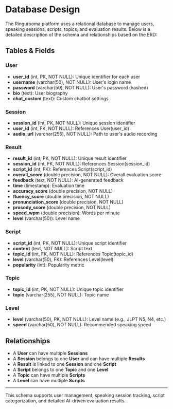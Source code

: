 # Database Design

The Ringurooma platform uses a relational database to manage users, speaking sessions, scripts, topics, and evaluation results. Below is a detailed description of the schema and relationships based on the ERD:

## Tables & Fields

### User
- **user_id** (int, PK, NOT NULL): Unique identifier for each user
- **username** (varchar(50), NOT NULL): User's login name
- **password** (varchar(50), NOT NULL): User's password (hashed)
- **bio** (text): User biography
- **chat_custom** (text): Custom chatbot settings

### Session
- **session_id** (int, PK, NOT NULL): Unique session identifier
- **user_id** (int, FK, NOT NULL): References User(user_id)
- **audio_url** (varchar(255), NOT NULL): Path to user's audio recording

### Result
- **result_id** (int, PK, NOT NULL): Unique result identifier
- **session_id** (int, FK, NOT NULL): References Session(session_id)
- **script_id** (int, FK): References Script(script_id)
- **overall_score** (double precision, NOT NULL): Overall evaluation score
- **feedback** (text, NOT NULL): AI-generated feedback
- **time** (timestamp): Evaluation time
- **accuracy_score** (double precision, NOT NULL)
- **fluency_score** (double precision, NOT NULL)
- **pronunciation_score** (double precision, NOT NULL)
- **prosody_score** (double precision, NOT NULL)
- **speed_wpm** (double precision): Words per minute
- **level** (varchar(50)): Level name

### Script
- **script_id** (int, PK, NOT NULL): Unique script identifier
- **content** (text, NOT NULL): Script text
- **topic_id** (int, FK, NOT NULL): References Topic(topic_id)
- **level** (varchar(50), FK): References Level(level)
- **popularity** (int): Popularity metric

### Topic
- **topic_id** (int, PK, NOT NULL): Unique topic identifier
- **topic** (varchar(255), NOT NULL): Topic name

### Level
- **level** (varchar(50), PK, NOT NULL): Level name (e.g., JLPT N5, N4, etc.)
- **speed** (varchar(50), NOT NULL): Recommended speaking speed

## Relationships
- A **User** can have multiple **Sessions**
- A **Session** belongs to one **User** and can have multiple **Results**
- A **Result** is linked to one **Session** and one **Script**
- A **Script** belongs to one **Topic** and one **Level**
- A **Topic** can have multiple **Scripts**
- A **Level** can have multiple **Scripts**

---

This schema supports user management, speaking session tracking, script categorization, and detailed AI-driven evaluation results.
